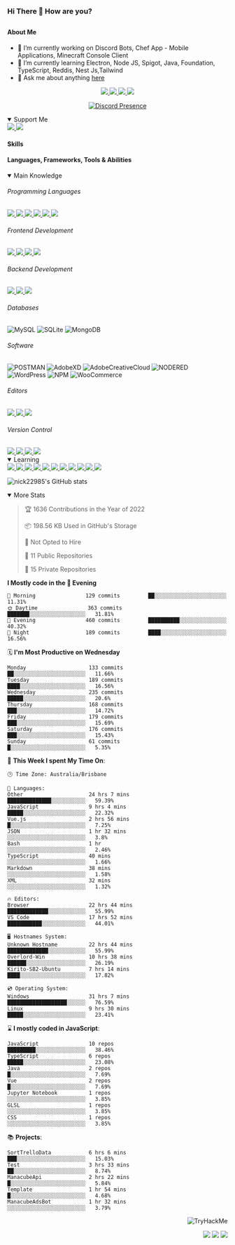 ### Hi There 👋 How are you?

## <h4>About Me</h4>

- 🔭 I’m currently working on Discord Bots, Chef App - Mobile Applications, Minecraft Console Client
- 🌱 I’m currently learning Electron, Node JS, Spigot, Java, Foundation, TypeScript, Reddis, Nest Js,Tailwind
- 💬 Ask me about anything [here](https://github.com/nick22985/nick22985/issues)

<p align="center">
	<a href="https://discordapp.com/users/221602145462386688">
		<img src="https://img.shields.io/badge/Discord-5865F2.svg?&style=for-the-badge&logo=Discord&logoColor=white"/>
	</a>
	<a href="https://www.youtube.com/channel/UChZvyaTJSq0PweGmTpjPjRw">
		<img src="https://img.shields.io/badge/YouTube-FF0000.svg?&style=for-the-badge&logo=YouTube&logoColor=white"/>
	</a>
	<a href="https://twitter.com/nick22985">
		<img src="https://img.shields.io/badge/Twitter-1DA1F2.svg?&style=for-the-badge&logo=Twitter&logoColor=white"/>
	</a>
	<a href="https://www.npmjs.com/~nick22985">
		<img src="https://img.shields.io/badge/npm-CB3837.svg?&style=for-the-badge&logo=NPM&logoColor=white"/>
	</a>
</p>
<p align="center">
	<a href="https://discord.com/users/221602145462386688" target="_blank" rel="nofollow">
		<img src="https://lanyard-profile-readme.vercel.app/api/221602145462386688?hideStatus=true" alt="Discord Presence" align="center">
	</a>
</p>


<details open="true">
<summary>Support Me</summary>

<a href="http://patreon.com/nick22985">
	<img src="https://img.shields.io/badge/Patreon-FF424D.svg?&style=flat-square&logo=patreon&logoColor=white"/>
</a>
<a href="https://www.buymeacoffee.com/nick22985">
	<img src="https://img.shields.io/badge/Buy%20Me%20A%20Coffee-FFDD00.svg?&style=flat-square&logo=buymeacoffee&logoColor=white"/>
</a>

	
</details>

<h4>Skills</h4>
<h4>Languages, Frameworks, Tools & Abilities </h4>
<details open="true">
<summary>Main Knowledge</summary>

<h6>Programming Languages</h6>
<a href="">
	<img src="https://img.shields.io/badge/JavaScript-323330.svg?&style=flat-square&logo=javascript&logoColor=%23F7DF1E"/>
</a>
<a href="">
	<img src="https://img.shields.io/badge/TYPESCRIPT-%23007ACC.svg?&style=flat-square&logo=typescript&logoColor=white"/>
</a>
<a href="">
	<img src="https://img.shields.io/badge/PYTHON-3776AB.svg?&style=flat-square&logo=python&logoColor=white"/>
</a>
<a href="">
	<img src="https://img.shields.io/badge/C-3776AB.svg?&style=flat-square&logo=C&logoColor=white"/>
</a>
<a href="">
	<img src="https://img.shields.io/badge/C%23-239120.svg?&style=flat-square&logo=C-Sharp&logoColor=white"/>
</a>
<a href="">
	<img src="https://img.shields.io/badge/.Net-512BD4.svg?&style=flat-square&logo=.NET&logoColor=white"/>
</a>

<h6> Frontend Development </h6>
<a href="">
	<img src="https://img.shields.io/badge/React-61DAFB?style=flat-square&logo=react&logoColor=white"/>
</a>
<a href="">
	<img src="https://img.shields.io/badge/CSS3-%231572B6.svg?&style=flat-square&logo=css3&logoColor=white"/>
</a>
<a href="">
	<img src="https://img.shields.io/badge/HTML5-E34F26.svg?&style=flat-square&logo=html5&logoColor=white"/>
</a>
<a href="">
	<img src="https://img.shields.io/badge/Blazor-512BD4.svg?&style=flat-square&logo=Blazor&logoColor=white"/>
</a>

<h6> Backend Development </h6>
<a href="">
	<img src="https://img.shields.io/badge/NODEJS-339933.svg?&style=flat-square&logo=node.js&logoColor=white"/>
</a>
<a href="">
	<img src="https://img.shields.io/badge/NGINX-269539.svg?&style=flat-square&logo=nginx&logoColor=white"/>
</a>
<a href="">
	<img src="https://img.shields.io/badge/GRAPHQL-E10098.svg?&style=flat-square&logo=graphql&logoColor=white"/>
</a>

<h6> Databases </h6>

![MySQL](https://img.shields.io/badge/MySQL-4479A1.svg?&style=flat-square&logo=mysql&logoColor=white)
![SQLite](https://img.shields.io/badge/SQLite-003B57.svg?&style=flat-square&logo=sqlite&logoColor=white)
![MongoDB](https://img.shields.io/badge/MONGODB-47A248.svg?&style=flat-square&logo=mongodb&logoColor=white)

<h6>Software</h6>

![POSTMAN](https://img.shields.io/badge/Postman-FF6C37.svg?&style=flat-square&logo=postman&logoColor=white)
![AdobeXD](https://img.shields.io/badge/Adobe%20XD-FF61F6.svg?&style=flat-square&logo=Adobe-XD&logoColor=black)
![AdobeCreativeCloud](https://img.shields.io/badge/Adobe%20Creative%20Cloud-DA1F26.svg?&style=flat-square&logo=Adobe-Creative-Cloud&logoColor=white)
![NODERED](https://img.shields.io/badge/node%20red-8F0000.svg?&style=flat-square&logo=node-red&logoColor=white)
![WordPress](https://img.shields.io/badge/Wordpress-21759B.svg?&style=flat-square&logo=wordpress&logoColor=white)
![NPM](https://img.shields.io/badge/npm-CB3837.svg?&style=flat-square&logo=npm&logoColor=white)
![WooCommerce](https://img.shields.io/badge/WooCommerce-96588A.svg?&style=flat-square&logo=WooCommerce&logoColor=white)

<h6> Editors </h6>
<a href="">
	<img src="https://img.shields.io/badge/VSCODE-007ACC.svg?&style=flat-square&logo=visual-studio-code"/>
</a>
<a href="">
	<img src="https://img.shields.io/badge/Visual%20Studio-5C2D91.svg?&style=flat-square&logo=visual-studio"/>
</a>
<a href="">
	<img src="https://img.shields.io/badge/INTELLIJ-000000.svg?&style=flat-square&logo=intellij-idea"/>
</a>

<h6>Version Control</h6>
<a href="">
	<img src="https://img.shields.io/badge/GITHUB-%23121011.svg?&style=flat-square&logo=github&logoColor=white"/>
</a>
<a href="">
	<img src="https://img.shields.io/badge/GITLAB-%23181717.svg?&style=flat-square&logo=gitlab&logoColor=white"/>
</a>
<a href="">
	<img src="https://img.shields.io/badge/GIT-%23F05033.svg?&style=flat-square&logo=git&logoColor=white"/>
</a>
<a href="">
	<img src="https://img.shields.io/badge/-BitBucket-darkblue?style=flat-square&logo=bitbucket"/>
</a>

<!-- <br><br><br><br>

![MicrosoftAzure](https://img.shields.io/badge/Microsoft%20Azure-232F7E?style=flat-square&logo=microsoft-azure)
![GoogleCloud](https://img.shields.io/badge/Google%20Cloud-black?style=flat-square&logo=google-cloud)
![DigitalOcean](https://img.shields.io/badge/-Digital%20Ocean-darkblue?style=flat-square&logo=digitalocean)
![Heroku](https://img.shields.io/badge/-Heroku-430098?style=flat-square&logo=heroku)
![RaspberryPi](https://img.shields.io/badge/-Raspberry%20Pi-C51A4A?style=flat-square&logo=Raspberry-Pi)
![LINUX](https://img.shields.io/badge/LINUX-FCC624?style=flat-square-square&logo=linux&logoColor=black) -->

</details>
<details open="true">
<summary>Learning</summary>
<a href="">
	<img src="(https://img.shields.io/badge/JAVA-007396.svg?&style=flat-square&logo=java&logoColor=white"/>
</a>	

<a href="">
	<img src="https://img.shields.io/badge/FIREBASE-FFCA28.svg?&style=flat-square&logo=firebase&logoColor=black"/>
</a>		
<a href="">
	<img src="https://img.shields.io/badge/KUBERNETES-326CE5.svg?&style=flat-square&logo=kubernetes&logoColor=white"/>
</a>	
<a href="">
	<img src="https://img.shields.io/badge/GITHUB%20ACTIONS-2088FF.svg?&style=flat-square&logo=github-actions&logoColor=white"/>
</a>	
<a href="">
	<img src="https://img.shields.io/badge/AMAZON%20AWS-232F3E.svg?&style=flat-square&logo=amazon-aws&logoColor=white"/>
</a>		
<a href="">
	<img src="https://img.shields.io/badge/JQUERY-0769AD.svg?&style=flat-square&logo=jquery&logoColor=white"/>
</a>	
<a href="">
	<img src="https://img.shields.io/badge/PHP-777BB4.svg?&style=flat-square&logo=php&logoColor=white"/>
</a>		
<a href="">
	<img src="https://img.shields.io/badge/DOCKER-2496ED.svg?&style=flat-square&logo=docker&logoColor=white"/>
</a>		
<a href="">
	<img src="https://img.shields.io/badge/Vue.js-4FC08D?style=flat-square&logo=Vue.js&logoColor=white"/>
</a>
<a href="">
	<img src="https://img.shields.io/badge/vuetify-1867C0?style=flat-square&logo=vuetify"/>
</a>
<a href="">
	<img src="https://img.shields.io/badge/bootstrap-7952B3?style=flat-square&logo=bootstrap&logoColor=white"/>
</a>	
<!--webpack-->
<!--babel-->
<!--Express-->
<!--NextJS-->
<!--ReactNative-->
<!-- AI/ML -->
<!-- Tensorflow -->
<!-- Reddis -->
<!-- Cassendra -->
<!-- sqlLite -->
<!-- d3js -->
<!-- chartjs -->

<!-- 		Devops -->
<!-- docker -->
<!-- gcp -->
<!-- kubernetes -->
<!-- bash -->
<!-- azure -->

<!-- 			Backend as a serveice -->
<!-- firebase -->

<!-- 			Frameworks -->
<!-- dotnet -->
<!-- electron -->

<!-- 			Testing -->
<!-- Cypress -->
<!-- jest -->
<!-- mocha -->

</details>

![nick22985's GitHub stats](https://github-readme-stats.vercel.app/api?username=nick22985&count_private=true&show_icons=true&theme=github_dark)

<details open="false">
<summary>More Stats</summary>

<!--START_SECTION:devStats-->
> 🏆 1636 Contributions in the Year of 2022
>
> 📦 198.56 KB Used in GitHub's Storage
>
> 🚫 Not Opted to Hire
>
> 📖 11 Public Repositories
>
> 🔐 15 Private Repositories

**I Mostly code in the 🌆 Evening**
```text
🌅 Morning                129 commits         ██░░░░░░░░░░░░░░░░░░░░░░░   11.31%
🌞 Daytime                363 commits         ███████░░░░░░░░░░░░░░░░░░   31.81%
🌆 Evening                460 commits         ██████████░░░░░░░░░░░░░░░   40.32%
🌙 Night                  189 commits         ████░░░░░░░░░░░░░░░░░░░░░   16.56%
```
🗓️ **I'm Most Productive on Wednesday**
```text
Monday                    133 commits         ██░░░░░░░░░░░░░░░░░░░░░░░   11.66%
Tuesday                   189 commits         ████░░░░░░░░░░░░░░░░░░░░░   16.56%
Wednesday                 235 commits         █████░░░░░░░░░░░░░░░░░░░░   20.6%
Thursday                  168 commits         ███░░░░░░░░░░░░░░░░░░░░░░   14.72%
Friday                    179 commits         ███░░░░░░░░░░░░░░░░░░░░░░   15.69%
Saturday                  176 commits         ███░░░░░░░░░░░░░░░░░░░░░░   15.43%
Sunday                    61 commits          █░░░░░░░░░░░░░░░░░░░░░░░░   5.35%
```
🚀 **This Week I spent My Time On**:
```text
🕒 Time Zone: Australia/Brisbane

💬 Languages:
Other                     24 hrs 7 mins       ██████████████░░░░░░░░░░░   59.39%
JavaScript                9 hrs 4 mins        █████░░░░░░░░░░░░░░░░░░░░   22.32%
Vue.js                    2 hrs 56 mins       █░░░░░░░░░░░░░░░░░░░░░░░░   7.25%
JSON                      1 hr 32 mins        ░░░░░░░░░░░░░░░░░░░░░░░░░   3.8%
Bash                      1 hr                ░░░░░░░░░░░░░░░░░░░░░░░░░   2.46%
TypeScript                40 mins             ░░░░░░░░░░░░░░░░░░░░░░░░░   1.66%
Markdown                  38 mins             ░░░░░░░░░░░░░░░░░░░░░░░░░   1.58%
XML                       32 mins             ░░░░░░░░░░░░░░░░░░░░░░░░░   1.32%

🔥 Editors:
Browser                   22 hrs 44 mins      █████████████░░░░░░░░░░░░   55.99%
VS Code                   17 hrs 52 mins      ███████████░░░░░░░░░░░░░░   44.01%

🖥️ Hostnames System:
Unknown Hostname          22 hrs 44 mins      █████████████░░░░░░░░░░░░   55.99%
Overlord-Win              10 hrs 38 mins      ██████░░░░░░░░░░░░░░░░░░░   26.19%
Kirito-SB2-Ubuntu         7 hrs 14 mins       ████░░░░░░░░░░░░░░░░░░░░░   17.82%

💿 Operating System:
Windows                   31 hrs 7 mins       ███████████████████░░░░░░   76.59%
Linux                     9 hrs 30 mins       █████░░░░░░░░░░░░░░░░░░░░   23.41%
```
⌛ **I mostly coded in JavaScript**:
```text
JavaScript                10 repos            █████████░░░░░░░░░░░░░░░░   38.46%
TypeScript                6 repos             █████░░░░░░░░░░░░░░░░░░░░   23.08%
Java                      2 repos             █░░░░░░░░░░░░░░░░░░░░░░░░   7.69%
Vue                       2 repos             █░░░░░░░░░░░░░░░░░░░░░░░░   7.69%
Jupyter Notebook          1 repos             ░░░░░░░░░░░░░░░░░░░░░░░░░   3.85%
GLSL                      1 repos             ░░░░░░░░░░░░░░░░░░░░░░░░░   3.85%
CSS                       1 repos             ░░░░░░░░░░░░░░░░░░░░░░░░░   3.85%
```
📚 **Projects**:
```text
SortTrelloData            6 hrs 6 mins        ███░░░░░░░░░░░░░░░░░░░░░░   15.03%
Test                      3 hrs 33 mins       ██░░░░░░░░░░░░░░░░░░░░░░░   8.74%
ManacubeApi               2 hrs 22 mins       █░░░░░░░░░░░░░░░░░░░░░░░░   5.84%
Template                  1 hr 54 mins        █░░░░░░░░░░░░░░░░░░░░░░░░   4.68%
ManacubeAdsBot            1 hr 32 mins        ░░░░░░░░░░░░░░░░░░░░░░░░░   3.79%
```
<!--END_SECTION:devStats-->
</details>
<p align="right">
    <img src="https://tryhackme-badges.s3.amazonaws.com/nick22985.png" alt="TryHackMe">
</p>
<p align="right">
    <img src="https://www.codewars.com/users/nick22985/badges/micro"/>
    <img src="https://wakatime.com/badge/user/06ef56ec-e763-432c-a1cc-83e10de5b5a3.svg"/>
    <img src="https://badges.pufler.dev/visits/nick22985/nick22985?color=black&logo=github" />
</p>
